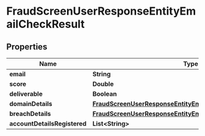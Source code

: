 

# FraudScreenUserResponseEntityEmailCheckResult


## Properties

| Name | Type | Description | Notes |
|------------ | ------------- | ------------- | -------------|
|**email** | **String** |  |  [optional] |
|**score** | **Double** |  |  [optional] |
|**deliverable** | **Boolean** |  |  [optional] |
|**domainDetails** | [**FraudScreenUserResponseEntityEmailCheckResultDomainDetails**](FraudScreenUserResponseEntityEmailCheckResultDomainDetails.md) |  |  [optional] |
|**breachDetails** | [**FraudScreenUserResponseEntityEmailCheckResultBreachDetails**](FraudScreenUserResponseEntityEmailCheckResultBreachDetails.md) |  |  [optional] |
|**accountDetailsRegistered** | **List&lt;String&gt;** |  |  [optional] |



